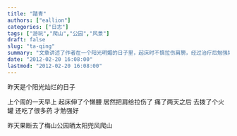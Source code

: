 ```yaml
---
title: "踏青"
authors: ["eallion"]
categories: ["日志"]
tags: ["游玩","爬山","公园","风景"]
draft: false
slug: "ta-qing"
summary: "文章讲述了作者在一个阳光明媚的日子里，起床时不慎拉伤肩膀，经过治疗后勉强好转。然后作者决定去梅山公园晒太阳、散步和爬山。"
date: "2012-02-20 16:08:00"
lastmod: "2012-02-20 16:08:00"
---
```


昨天是个阳光灿烂的日子

上个周的一天早上
起床伸了个懒腰
居然把肩给拉伤了
痛了两天之后
去拨了个火罐
还吃了很多药
才勉强好

昨天果断去了梅山公园晒太阳兜风爬山
